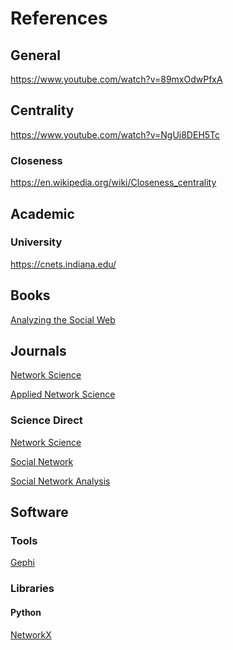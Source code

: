 # References

## General

https://www.youtube.com/watch?v=89mxOdwPfxA


## Centrality

https://www.youtube.com/watch?v=NgUj8DEH5Tc

### Closeness

https://en.wikipedia.org/wiki/Closeness_centrality


## Academic

### University

https://cnets.indiana.edu/

## Books

[Analyzing the Social Web](https://www.oreilly.com/library/view/analyzing-the-social/9780124055315/)

## Journals

[Network Science](https://www.cambridge.org/core/journals/network-science)

[Applied Network Science](https://appliednetsci.springeropen.com/articles)

### Science Direct

[Network Science](https://www.sciencedirect.com/topics/computer-science/network-science)

[Social Network](https://www.sciencedirect.com/topics/computer-science/social-network)

[Social Network Analysis](https://www.sciencedirect.com/topics/computer-science/social-network-analysis)

## Software

### Tools

[Gephi]()

### Libraries

#### Python

[NetworkX]()
